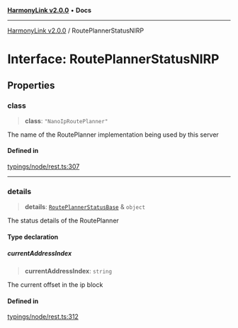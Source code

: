 [**HarmonyLink v2.0.0**](../README.md) • **Docs**

***

[HarmonyLink v2.0.0](../globals.md) / RoutePlannerStatusNIRP

# Interface: RoutePlannerStatusNIRP

## Properties

### class

> **class**: `"NanoIpRoutePlanner"`

The name of the RoutePlanner implementation being used by this server

#### Defined in

[typings/node/rest.ts:307](https://github.com/Joniii11/HarmonyLink/blob/master/src/typings/node/rest.ts#L307)

***

### details

> **details**: [`RoutePlannerStatusBase`](RoutePlannerStatusBase.md) & `object`

The status details of the RoutePlanner

#### Type declaration

##### currentAddressIndex

> **currentAddressIndex**: `string`

The current offset in the ip block

#### Defined in

[typings/node/rest.ts:312](https://github.com/Joniii11/HarmonyLink/blob/master/src/typings/node/rest.ts#L312)

